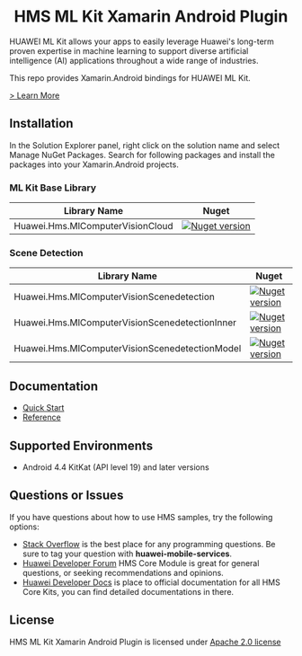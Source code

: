 <p align="center">
  <h1 align="center">HMS ML Kit Xamarin Android Plugin</h1>
</p>

HUAWEI ML Kit allows your apps to easily leverage Huawei's long-term proven expertise in machine learning to support diverse artificial intelligence (AI) applications throughout a wide range of industries.

This repo provides Xamarin.Android bindings for HUAWEI ML Kit.

[> Learn More](https://developer.huawei.com/consumer/en/doc/development/HMS-Plugin-Guides/about-service-0000001052602130)

## Installation

In the Solution Explorer panel, right click on the solution name and select Manage NuGet Packages. Search for following packages and install the packages into your Xamarin.Android projects.

### ML Kit Base Library

| Library Name  | Nuget |
|--------|-----|
| Huawei.Hms.MlComputerVisionCloud   |  <a href="https://www.nuget.org/packages/Huawei.Hms.MlComputerVisionCloud"><img src="https://img.shields.io/nuget/v/Huawei.Hms.MlComputerVisionCloud?color=%23ed2a1c&style=for-the-badge" alt="Nuget version"></a> |

### Scene Detection

| Library Name  | Nuget |
|--------|-----|
| Huawei.Hms.MlComputerVisionScenedetection |  <a href="https://www.nuget.org/packages/Huawei.Hms.MlComputerVisionScenedetection"><img src="https://img.shields.io/nuget/v/Huawei.Hms.MlComputerVisionScenedetection?color=%23ed2a1c&style=for-the-badge" alt="Nuget version"></a> |
| Huawei.Hms.MlComputerVisionScenedetectionInner |  <a href="https://www.nuget.org/packages/Huawei.Hms.MlComputerVisionScenedetectionInner"><img src="https://img.shields.io/nuget/v/Huawei.Hms.MlComputerVisionScenedetectionInner?color=%23ed2a1c&style=for-the-badge" alt="Nuget version"></a> |
| Huawei.Hms.MlComputerVisionScenedetectionModel  |  <a href="https://www.nuget.org/packages/Huawei.Hms.MlComputerVisionScenedetectionModel"><img src="https://img.shields.io/nuget/v/Huawei.Hms.MlComputerVisionScenedetectionModel?color=%23ed2a1c&style=for-the-badge" alt="Nuget version"></a> |

## Documentation

- [Quick Start](https://developer.huawei.com/consumer/en/doc/development/HMS-Plugin-Guides/prepare-dev-env-0000001052968081)
- [Reference](https://developer.huawei.com/consumer/en/doc/development/HMS-Plugin-References-V1/overview-0000001052991421-V1)

## Supported Environments

- Android 4.4 KitKat (API level 19) and later versions

## Questions or Issues

If you have questions about how to use HMS samples, try the following options:
- [Stack Overflow](https://stackoverflow.com/questions/tagged/huawei-mobile-services) is the best place for any programming questions. Be sure to tag your question with **huawei-mobile-services**.
- [Huawei Developer Forum](https://forums.developer.huawei.com/forumPortal/en/home?fid=0101187876626530001) HMS Core Module is great for general questions, or seeking recommendations and opinions.
- [Huawei Developer Docs](https://developer.huawei.com/consumer/en/doc/overview/HMS-Core-Plugin) is place to official documentation for all HMS Core Kits, you can find detailed documentations in there.

## License

HMS ML Kit Xamarin Android Plugin is licensed under [Apache 2.0 license](LICENSE)